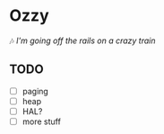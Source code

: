 # Ozzy

:notes: _I'm going off the rails on a crazy train_

## TODO

* [ ] paging
* [ ] heap
* [ ] HAL?
* [ ] more stuff

